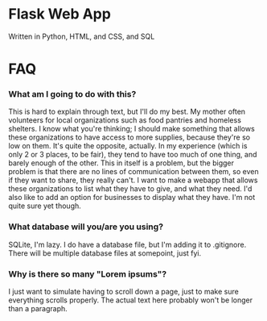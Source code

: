 # Flask Web App
Written in Python, HTML, and CSS, and SQL

# FAQ
### What am I going to do with this?
This is hard to explain through text, but I'll do my best. My mother often volunteers for local organizations such as food pantries and homeless shelters. I know what you're thinking; I should make something that allows these organizations to have access to more supplies, because they're so low on them. It's quite the opposite, actually. In my experience (which is only 2 or 3 places, to be fair), they tend to have too much of one thing, and barely enough of the other. This in itself is a problem, but the bigger problem is that there are no lines of communication between them, so even if they want to share, they really can't. I want to make a webapp that allows these organizations to list what they have to give, and what they need. I'd also like to add an option for businesses to display what they have. I'm not quite sure yet though.

### What database will you/are you using?
SQLite, I'm lazy. I do have a database file, but I'm adding it to .gitignore. There will be multiple database files at somepoint, just fyi.

### Why is there so many "Lorem ipsums"?
I just want to simulate having to scroll down a page, just to make sure everything scrolls properly. The actual text here probably won't be longer than a paragraph.

